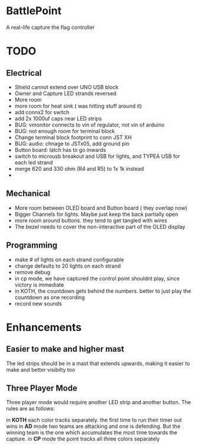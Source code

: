 # BattlePoint

A real-life capture the flag controller


# TODO

## Electrical
 * Shield cannot extend over UNO USB block
 * Owner and Capture LED strands reversed
 * More room 
 * more room for heat sink ( was hitting stuff around it)
 * add connx2 for switch 
 * add 2x 1000uf caps near LED strips
 * BUG: vmonitor connects to vin of regulator, not vin of arduino
 * BUG: not enough room for terminal block
 * Change terminal block footprint to conn JST XH
 * BUG: audio: chnage to JSTx05, add ground pin
 * Button board: latch has to go inwards
 * switch to microusb breakout and USB for lights, and TYPEA USB for each led strand
 * merge 620 and 330 ohm (R4 and R5) to 1x 1k instead
 * 

## Mechanical
 * More room between OLED board and Button board ( they overlap now)
 * Bigger Channels for lights. Maybe just keep the back partially open
 * more room around buttons. they tend to get tangled with wires
 * The bezel needs to cover the non-interactive part of the OLED display

## Programming
 * make # of lights on each strand configurable
 * change defaults to 20 lights on each strand
 * remove debug
 * in cp mode, we have captured the control point shouldnt play, since victory is immediate
 * in KOTH, the countdown gets behind the numbers. better to just play the countdown as one recording
 * record new sounds

 # Enhancements

 ## Easier to make and higher mast
 The led strips should be in a mast that extends upwards, making it easier to make and better visibilty too

 ## Three Player Mode
Three player mode would require another LED strip and another button. The rules are as follows:

in **KOTH** each color tracks separately. the first time to run their timer out wins
in **AD** mode  two teams are attacking and one is defending. But the winning team is the one which accumulates the most time towards the capture.
in **CP** mode the point tracks all three colors separately


 
